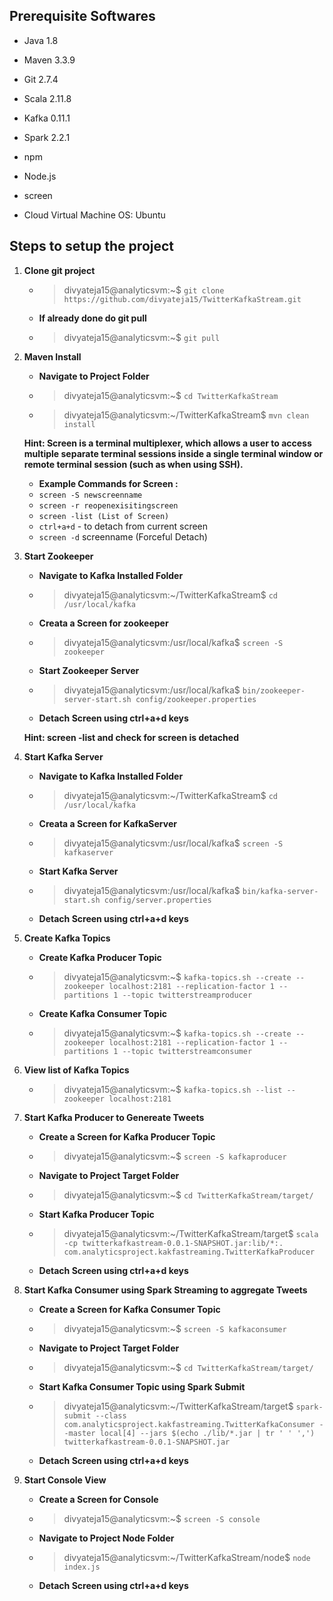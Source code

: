 ## Prerequisite Softwares

- Java 1.8
- Maven 3.3.9
- Git 2.7.4
- Scala 2.11.8
- Kafka 0.11.1
- Spark 2.2.1
- npm
- Node.js
- screen

- Cloud Virtual Machine OS: Ubuntu

## Steps to setup the project

1. **Clone git project**
	- > divyateja15@analyticsvm:~$ `git clone https://github.com/divyateja15/TwitterKafkaStream.git`
	- **If already done do git pull**
	- > divyateja15@analyticsvm:~$ `git pull`

2. **Maven Install**
	- **Navigate to Project Folder**
	- > divyateja15@analyticsvm:~$ `cd TwitterKafkaStream`
	- > divyateja15@analyticsvm:~/TwitterKafkaStream$ `mvn clean install`
	
	**Hint: Screen is a terminal multiplexer, which allows a user to access multiple separate terminal sessions inside a single terminal window or remote terminal session (such as when using SSH).**
	- **Example Commands for Screen :**
	- `screen -S newscreenname`
	- `screen -r reopenexisitingscreen`
	- `screen -list (List of Screen)`
	- `ctrl+a+d` - to detach from current screen
	- `screen -d` screenname (Forceful Detach)
	
3. **Start Zookeeper**
	- **Navigate to Kafka Installed Folder**
	- > divyateja15@analyticsvm:~/TwitterKafkaStream$ `cd /usr/local/kafka`
	- **Creata a Screen for zookeeper**
	- > divyateja15@analyticsvm:/usr/local/kafka$ `screen -S zookeeper`
	- **Start Zookeeper Server**
	- > divyateja15@analyticsvm:/usr/local/kafka$ `bin/zookeeper-server-start.sh config/zookeeper.properties`
	- **Detach Screen using ctrl+a+d keys**
	
	**Hint: screen -list and check for screen is detached** 
	
3. **Start Kafka Server**
	- **Navigate to Kafka Installed Folder**
	- > divyateja15@analyticsvm:~/TwitterKafkaStream$ `cd /usr/local/kafka`
	- **Creata a Screen for KafkaServer**
	- > divyateja15@analyticsvm:/usr/local/kafka$ `screen -S kafkaserver`
	- **Start Kafka Server**
	- > divyateja15@analyticsvm:/usr/local/kafka$ `bin/kafka-server-start.sh config/server.properties`
	- **Detach Screen using ctrl+a+d keys**

4. **Create Kafka Topics**
	- **Create Kafka Producer Topic**
	- > divyateja15@analyticsvm:~$ `kafka-topics.sh --create --zookeeper localhost:2181 --replication-factor 1 --partitions 1 --topic twitterstreamproducer`
	- **Create Kafka Consumer Topic**
	- > divyateja15@analyticsvm:~$ `kafka-topics.sh --create --zookeeper localhost:2181 --replication-factor 1 --partitions 1 --topic twitterstreamconsumer`
	
5. **View list of Kafka Topics**
	- >divyateja15@analyticsvm:~$ `kafka-topics.sh --list --zookeeper localhost:2181`

6. **Start Kafka Producer to Genereate Tweets**
	- **Create a Screen for Kafka Producer Topic**
	- > divyateja15@analyticsvm:~$ `screen -S kafkaproducer`
	- **Navigate to Project Target Folder**
	- > divyateja15@analyticsvm:~$ `cd TwitterKafkaStream/target/`
	- **Start Kafka Producer Topic**
	- > divyateja15@analyticsvm:~/TwitterKafkaStream/target$ `scala -cp twitterkafkastream-0.0.1-SNAPSHOT.jar:lib/*:. com.analyticsproject.kakfastreaming.TwitterKafkaProducer`
	- **Detach Screen using ctrl+a+d keys**
	
7. **Start Kafka Consumer using Spark Streaming to aggregate Tweets**
	- **Create a Screen for Kafka Consumer Topic**
	- > divyateja15@analyticsvm:~$ `screen -S kafkaconsumer`
	- **Navigate to Project Target Folder**
	- > divyateja15@analyticsvm:~$ `cd TwitterKafkaStream/target/`
	- **Start Kafka Consumer Topic using Spark Submit**
	- > divyateja15@analyticsvm:~/TwitterKafkaStream/target$ `spark-submit --class com.analyticsproject.kakfastreaming.TwitterKafkaConsumer --master local[4] --jars $(echo ./lib/*.jar | tr ' ' ',') twitterkafkastream-0.0.1-SNAPSHOT.jar`
	- **Detach Screen using ctrl+a+d keys**
	
8. **Start Console View**
	- **Create a Screen for Console**
	- > divyateja15@analyticsvm:~$ `screen -S console`
	- **Navigate to Project Node Folder**
	- > divyateja15@analyticsvm:~/TwitterKafkaStream/node$ `node index.js`
	- **Detach Screen using ctrl+a+d keys**
